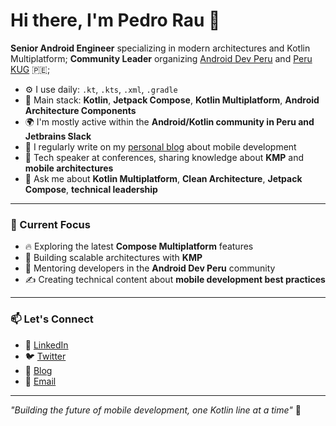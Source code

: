 # Hi there, I'm Pedro Rau 👋

**Senior Android Engineer** specializing in modern architectures and Kotlin Multiplatform;
**Community Leader** organizing [Android Dev Peru](https://androiddevperu.com) and [Peru KUG](https://peru-kug.github.io/) 🇵🇪;

- ⚙️ I use daily: `.kt`, `.kts`, `.xml`, `.gradle`
- 🚀 Main stack: **Kotlin**, **Jetpack Compose**, **Kotlin Multiplatform**, **Android Architecture Components**
- 🌍 I'm mostly active within the **Android/Kotlin community in Peru and Jetbrains Slack**
- 📝 I regularly write on my [personal blog](https://pedrorau.dev) about mobile development
- 🎤 Tech speaker at conferences, sharing knowledge about **KMP** and **mobile architectures**
- 💬 Ask me about **Kotlin Multiplatform**, **Clean Architecture**, **Jetpack Compose**, **technical leadership**

---

### 🎯 Current Focus
- 🔥 Exploring the latest **Compose Multiplatform** features
- 📱 Building scalable architectures with **KMP**
- 🌟 Mentoring developers in the **Android Dev Peru** community
- ✍️ Creating technical content about **mobile development best practices**

---

### 📫 Let's Connect

- 💼 [LinkedIn](https://linkedin.com/in/praudlacruz)
- 🐦 [Twitter](https://x.com/praudlacruz) 
- 📝 [Blog](https://pedrorau.dev)
- 📧 [Email](mailto:pedroraudelacruz@gmail.com)

---

*"Building the future of mobile development, one Kotlin line at a time"* 🚀
